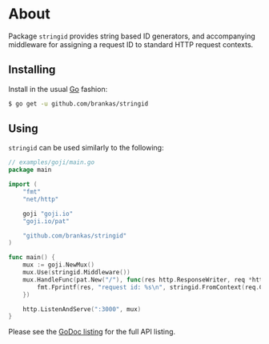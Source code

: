 # About

Package `stringid` provides string based ID generators, and accompanying
middleware for assigning a request ID to standard HTTP request contexts.

## Installing

Install in the usual [Go][go-project] fashion:

```sh
$ go get -u github.com/brankas/stringid
```

## Using

`stringid` can be used similarly to the following:

```go
// examples/goji/main.go
package main

import (
	"fmt"
	"net/http"

	goji "goji.io"
	"goji.io/pat"

	"github.com/brankas/stringid"
)

func main() {
	mux := goji.NewMux()
	mux.Use(stringid.Middleware())
	mux.HandleFunc(pat.New("/"), func(res http.ResponseWriter, req *http.Request) {
		fmt.Fprintf(res, "request id: %s\n", stringid.FromContext(req.Context()))
	})

	http.ListenAndServe(":3000", mux)
}
```

Please see the [GoDoc listing][godoc] for the full API listing.

[go-project]: https://golang.org/project
[godoc]: https://godoc.org/github.com/brankas/stringid
